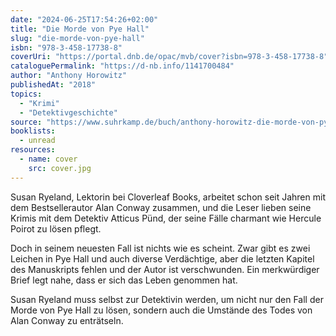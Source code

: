 ```yaml
---
date: "2024-06-25T17:54:26+02:00"
title: "Die Morde von Pye Hall"
slug: "die-morde-von-pye-hall"
isbn: "978-3-458-17738-8"
coverUri: "https://portal.dnb.de/opac/mvb/cover?isbn=978-3-458-17738-8"
cataloguePermalink: "https://d-nb.info/1141700484"
author: "Anthony Horowitz"
publishedAt: "2018"
topics:
  - "Krimi"
  - "Detektivgeschichte"
source: "https://www.suhrkamp.de/buch/anthony-horowitz-die-morde-von-pye-hall-t-9783458177388"
booklists:
  - unread
resources:
  - name: cover
    src: cover.jpg
---
```


Susan Ryeland, Lektorin bei Cloverleaf Books, arbeitet schon seit Jahren mit 
dem Bestsellerautor Alan Conway zusammen, und die Leser lieben seine Krimis mit 
dem Detektiv Atticus Pünd, der seine Fälle charmant wie Hercule Poirot zu lösen 
pflegt.

Doch in seinem neuesten Fall ist nichts wie es scheint. Zwar gibt es zwei 
Leichen in Pye Hall und auch diverse Verdächtige, aber die letzten Kapitel des 
Manuskripts fehlen und der Autor ist verschwunden. Ein merkwürdiger Brief legt 
nahe, dass er sich das Leben genommen hat.

Susan Ryeland muss selbst zur Detektivin werden, um nicht nur den Fall der Morde 
von Pye Hall zu lösen, sondern auch die Umstände des Todes von Alan Conway zu 
enträtseln.
